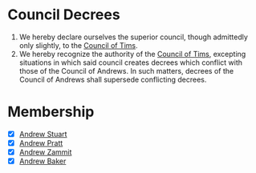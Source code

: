 # Council Decrees

1. We hereby declare ourselves the superior council, though admittedly only
   slightly, to the [Council of Tims].
1. We hereby recognize the authority of the [Council of Tims], excepting
   situations in which said council creates decrees which conflict with those of
   the Council of Andrews. In such matters, decrees of the Council of Andrews
   shall supersede conflicting decrees.

# Membership

- [x] [Andrew Stuart](https://github.com/andrewstuart) 
- [x] [Andrew Pratt](https://github.com/chemdrew)
- [x] [Andrew Zammit](https://github.com/zamnuts)
- [x] [Andrew Baker](https://github.com/bakerag1)

[Council Of Tims]: http://counciloftims.com
